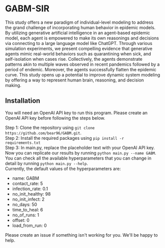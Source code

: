 # GABM-SIR
This study offers a new paradigm of individual-level modeling to address the grand challenge of incorporating human behavior in epidemic models. By utilizing generative artificial intelligence in an agent-based epidemic model, each agent is empowered to make its own reasonings and decisions via connecting to a large language model like ChatGPT. Through various simulation experiments, we present compelling evidence that generative agents mimic real-world behaviors such as quarantining when sick, and self-isolation when cases rise. Collectively, the agents demonstrate patterns akin to multiple waves observed in recent pandemics followed by a period of endemic. Moreover, the agents successfully flatten the epidemic curve. This study opens up a potential to improve dynamic system modeling by offering a way to represent human brain, reasoning, and decision making.

## Installation
You will need an OpenAI API key to run this program. Please create an OpenAI API key before following the steps below.

Step 1: Clone the repository using `git clone https://github.com/bear96/GABM.git`. <br>
Step 2: Install the required packages using `pip install -r requirements.txt` <br>
Step 3: In main.py, replace the placeholder text with your OpenAI API key. Now you can replicate our results by running `python main.py --name GABM`. You can check all the available hyperparameters that you can change in detail by running `python main.py --help`. <br>
Currently, the default values of the hyperparameters are: <br>
* name: GABM
* contact_rate: 5
* infection_rate: 0.1
* no_init_healthy: 98
* no_init_infect: 2
* no_days: 50
* time_to_heal: 6
* no_of_runs: 1
* offset: 0
* load_from_run: 0

Please create an issue if something isn't working for you. We'll be happy to help.
